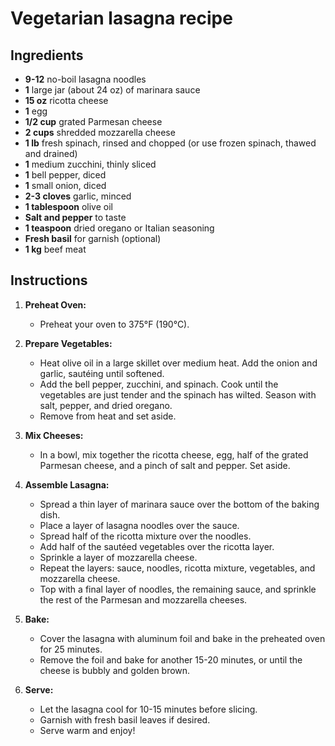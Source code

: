 # Vegetarian lasagna recipe


## Ingredients

- **9-12** no-boil lasagna noodles
- **1** large jar (about 24 oz) of marinara sauce
- **15 oz** ricotta cheese
- **1** egg
- **1/2 cup** grated Parmesan cheese
- **2 cups** shredded mozzarella cheese
- **1 lb** fresh spinach, rinsed and chopped (or use frozen spinach, thawed and drained)
- **1** medium zucchini, thinly sliced
- **1** bell pepper, diced
- **1** small onion, diced
- **2-3 cloves** garlic, minced
- **1 tablespoon** olive oil
- **Salt and pepper** to taste
- **1 teaspoon** dried oregano or Italian seasoning
- **Fresh basil** for garnish (optional)
- **1 kg** beef meat


## Instructions

1. **Preheat Oven:**
   - Preheat your oven to 375°F (190°C).

2. **Prepare Vegetables:**
   - Heat olive oil in a large skillet over medium heat. Add the onion and garlic, sautéing until softened.
   - Add the bell pepper, zucchini, and spinach. Cook until the vegetables are
     just tender and the spinach has wilted. Season with salt, pepper, and
     dried oregano.
   - Remove from heat and set aside.

3. **Mix Cheeses:**
   - In a bowl, mix together the ricotta cheese, egg, half of the grated Parmesan cheese, and a pinch of salt and pepper. Set aside.

4. **Assemble Lasagna:**
   - Spread a thin layer of marinara sauce over the bottom of the baking dish.
   - Place a layer of lasagna noodles over the sauce.
   - Spread half of the ricotta mixture over the noodles.
   - Add half of the sautéed vegetables over the ricotta layer.
   - Sprinkle a layer of mozzarella cheese.
   - Repeat the layers: sauce, noodles, ricotta mixture, vegetables, and mozzarella cheese.
   - Top with a final layer of noodles, the remaining sauce, and sprinkle the rest of the Parmesan and mozzarella cheeses.

5. **Bake:**
   - Cover the lasagna with aluminum foil and bake in the preheated oven for 25 minutes.
   - Remove the foil and bake for another 15-20 minutes, or until the cheese is bubbly and golden brown.

6. **Serve:**
   - Let the lasagna cool for 10-15 minutes before slicing.
   - Garnish with fresh basil leaves if desired.
   - Serve warm and enjoy!
